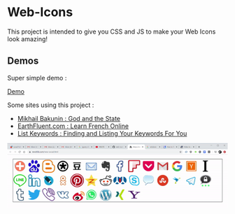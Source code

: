 # Web-Icons

This project is intended to give you CSS and JS to make your Web Icons look amazing!

## Demos

Super simple demo :

[Demo](https://www.revoltlib.com/new-social.html)

Some sites using this project :

* [Mikhail Bakunin : God and the State](http://www.revoltlib.com/anarchism/god-and-the-state/view.php#share)
* [EarthFluent.com : Learn French Online](https://www.earthfluent.com/french/view.php?action=index#share)
* [List Keywords : Finding and Listing Your Keywords For You](http://www.listkeywords.com/)

<img src="https://raw.githubusercontent.com/HoldOffHunger/web-icons/master/docs/social-share-icons.gif" />

